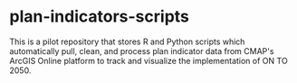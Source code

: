 # plan-indicators-scripts
This is a pilot repository that stores R and Python scripts which automatically pull, clean, and process plan indicator data from CMAP's ArcGIS Online platform to track and visualize the implementation of ON TO 2050.
